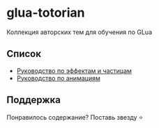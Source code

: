 # glua-totorian

Коллекция авторских тем для обучения по GLua

## Список

- [Руководство по эффектам и частицам](https://github.com/darkfated/glua-tutorian/blob/master/glua_effects_guide.md)
- [Руководство по анимациям](https://github.com/darkfated/glua-tutorian/blob/master/glua_animations_guide.md)

## Поддержка

Понравилось содержание? Поставь звезду ⭐
